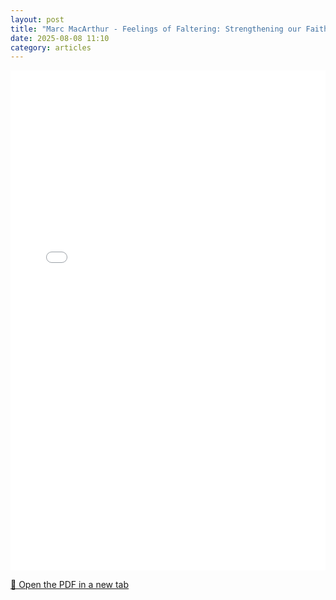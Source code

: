 ```yaml
---
layout: post
title: "Marc MacArthur - Feelings of Faltering: Strengthening our Faith"
date: 2025-08-08 11:10
category: articles
---
```


<iframe 
    src="{{ '/assets/articles/Marc-MacArthur/Marc-MacArthur-Feelings-of-Faltering-Strengthening-our-Faith.pdf' | relative_url }}" 
    width="100%" 
    height="800px" 
    style="border: none;">
</iframe>

<p>
    <a href="{{ '/assets/articles/Marc-MacArthur/Marc-MacArthur-Feelings-of-Faltering-Strengthening-our-Faith.pdf' | relative_url }}" target="_blank">
        📄 Open the PDF in a new tab
    </a>
</p>

